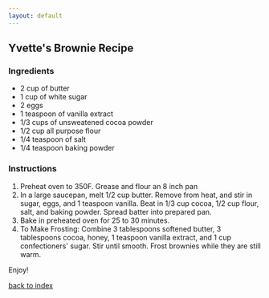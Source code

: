 ```yaml
---
layout: default
---
```


<!---
This is a comment. Note the triple dash to start, but double to end
-->

## Yvette's Brownie Recipe
<!---
Put your name or github username somewhere (ycalvi2)
-->

### Ingredients
- 2 cup of butter
- 1 cup of white sugar
- 2 eggs
- 1 teaspoon of vanilla extract
- 1/3 cups of unsweatened cocoa powder
- 1/2 cup all purpose flour
- 1/4 teaspoon of salt
- 1/4 teaspoon baking powder

### Instructions
1. Preheat oven to 350F. Grease and flour an 8 inch pan
2. In a large saucepan, melt 1/2 cup butter. Remove from heat, and stir in sugar, eggs, and 1 teaspoon vanilla. Beat in 1/3 cup cocoa, 1/2 cup flour, salt, and baking powder. Spread batter into prepared pan.
3. Bake in preheated oven for 25 to 30 minutes. 
4. To Make Frosting: Combine 3 tablespoons softened butter, 3 tablespoons cocoa, honey, 1 teaspoon vanilla extract, and 1 cup confectioners' sugar. Stir until smooth. Frost brownies while they are still warm.

Enjoy!

<!--
Keep this link to return to the index
-->
[back to index](../)